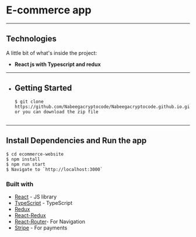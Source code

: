 # E-commerce app

---

## Technologies

A little bit of what's inside the project:

- **React js with Typescript and redux**

---

- ## Getting Started
      $ git clone https://github.com/Nabeegacryptocode/Nabeegacryptocode.github.io.git or you can download the zip file

##

---

## Install Dependencies and Run the app

    $ cd ecommerce-website
    $ npm install
    $ npm run start
    $ Navigate to `http://localhost:3000`

### Built with

- [React](https://reactjs.org/) - JS library
- [TypeScript](https://www.typescriptlang.org/) - TypeScript
- [Redux](https://redux.js.org/)
- [React-Redux](https://react-redux.js.org/)
- [React-Router](https://reactrouter.com/docs/en/v6/getting-started/overview/)- For Navigation
- [Stripe](https://stripe.com/) - For payments

